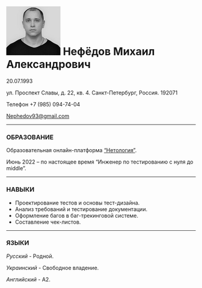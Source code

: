 # ![фото](img/photo%20passport.jpg) Нефёдов Михаил Александрович
20.07.1993

ул. Проспект Славы, д. 22, кв. 4. Санкт-Петербург, Россия. 192071

Телефон +7 (985) 094-74-04


Nephedov93@gmail.com 
***
### ОБРАЗОВАНИЕ
Образовательная онлайн-платформа [“Нетология”](https://netology.ru/).

Июнь 2022 – по настоящее время
“Инженер по тестированию с нуля до middle”.
***


### НАВЫКИ
- Проектирование тестов и основы тест-дизайна.
- Анализ требований и тестирование документации.
- Оформление багов в баг-трекинговой системе.
- Составление чек-листов.
 ***
### ЯЗЫКИ
*Русский* - Родной.

*Украинский* - Свободное владение.

*Английский* - А2.




